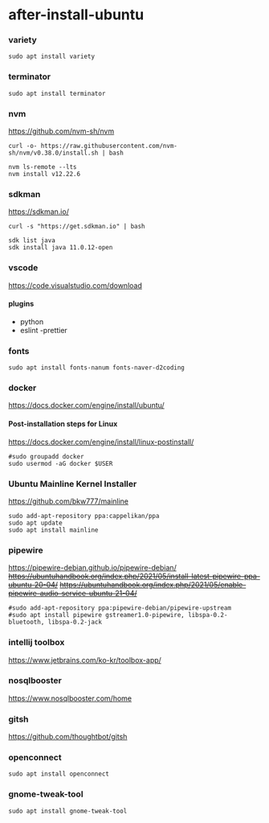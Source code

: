 # after-install-ubuntu

### variety
```
sudo apt install variety
```

### terminator
```
sudo apt install terminator
```

### nvm
https://github.com/nvm-sh/nvm
```
curl -o- https://raw.githubusercontent.com/nvm-sh/nvm/v0.38.0/install.sh | bash
```
```
nvm ls-remote --lts
nvm install v12.22.6
```

### sdkman
https://sdkman.io/
```
curl -s "https://get.sdkman.io" | bash
```
```
sdk list java
sdk install java 11.0.12-open
```

### vscode
https://code.visualstudio.com/download

#### plugins
- python
- eslint
-prettier

### fonts
```
sudo apt install fonts-nanum fonts-naver-d2coding
```

### docker
https://docs.docker.com/engine/install/ubuntu/

#### Post-installation steps for Linux
https://docs.docker.com/engine/install/linux-postinstall/
```
#sudo groupadd docker
sudo usermod -aG docker $USER
```

### Ubuntu Mainline Kernel Installer
https://github.com/bkw777/mainline
```
sudo add-apt-repository ppa:cappelikan/ppa
sudo apt update
sudo apt install mainline
```

### pipewire
https://pipewire-debian.github.io/pipewire-debian/
~~https://ubuntuhandbook.org/index.php/2021/05/install-latest-pipewire-ppa-ubuntu-20-04/~~
~~https://ubuntuhandbook.org/index.php/2021/05/enable-pipewire-audio-service-ubuntu-21-04/~~
```
#sudo add-apt-repository ppa:pipewire-debian/pipewire-upstream
#sudo apt install pipewire gstreamer1.0-pipewire, libspa-0.2-bluetooth, libspa-0.2-jack
```

### intellij toolbox
https://www.jetbrains.com/ko-kr/toolbox-app/

### nosqlbooster
https://www.nosqlbooster.com/home

### gitsh
https://github.com/thoughtbot/gitsh

### openconnect
```
sudo apt install openconnect
```

### gnome-tweak-tool
```
sudo apt install gnome-tweak-tool
```

